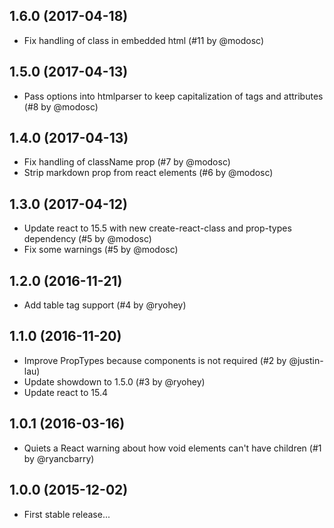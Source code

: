 ## 1.6.0 (2017-04-18)

*   Fix handling of class in embedded html (#11 by @modosc)

## 1.5.0 (2017-04-13)

*   Pass options into htmlparser to keep capitalization of tags and attributes (#8 by @modosc)

## 1.4.0 (2017-04-13)

*   Fix handling of className prop (#7 by @modosc)
*   Strip markdown prop from react elements (#6 by @modosc)

## 1.3.0 (2017-04-12)

*   Update react to 15.5 with new create-react-class and prop-types dependency (#5 by @modosc)
*   Fix some warnings (#5 by @modosc)

## 1.2.0 (2016-11-21)

*   Add table tag support (#4 by @ryohey)

## 1.1.0 (2016-11-20)

*   Improve PropTypes because components is not required (#2 by @justin-lau)
*   Update showdown to 1.5.0 (#3 by @ryohey)
*   Update react to 15.4

## 1.0.1 (2016-03-16)

*   Quiets a React warning about how void elements can't have children (#1 by @ryancbarry)

## 1.0.0 (2015-12-02)

*   First stable release...
